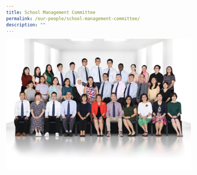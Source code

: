 ```yaml
---
title: School Management Committee
permalink: /our-people/school-management-committee/
description: ""
---
```


![SMC.jpg](/images/SMC.jpg)